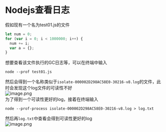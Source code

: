 # Nodejs查看日志
假如现有一个名为test01.js的文件
```javascript
let num = 0;
for (var i = 0; i < 1000000; i++) {
  num += i;
  var a = {};
}
```
想要查看该文件执行的GC日志等，可以在终端中输入
```
node --prof test01.js
```
然后会得到一个名称类似于`isolate-000002D298AC58E0-30216-v8.log`的文件，此时会发现这个log文件的可读性不好<br />![image.png](https://cdn.nlark.com/yuque/0/2024/png/29584666/1713856115995-0fbfc62f-c2c5-4cd8-ac9d-0c5f082ddbbd.png#averageHue=%232e2b29&clientId=u3c4fa9ac-cc17-4&from=paste&height=800&id=ud272a364&originHeight=800&originWidth=926&originalType=binary&ratio=1&rotation=0&showTitle=false&size=216675&status=done&style=none&taskId=u9151c2eb-e296-43bf-969d-fde7d0dbac4&title=&width=926)<br />为了得到一个可读性更好的log，接着在终端输入
```
node --prof-process isolate-000002D298AC58E0-30216-v8.log > log.txt
```
然后再`log.txt`中查看会得到可读性更好的log<br />![image.png](https://cdn.nlark.com/yuque/0/2024/png/29584666/1713856278746-575ad110-1c4f-4f6a-8ee8-4f6d82b7ffc5.png#averageHue=%23232221&clientId=u3c4fa9ac-cc17-4&from=paste&height=665&id=ud951aa6f&originHeight=665&originWidth=991&originalType=binary&ratio=1&rotation=0&showTitle=false&size=62947&status=done&style=none&taskId=u24137756-930c-4ec7-bcfd-782a2f9d18e&title=&width=991)
